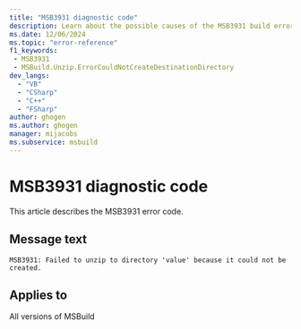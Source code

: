 ```yaml
---
title: "MSB3931 diagnostic code"
description: Learn about the possible causes of the MSB3931 build error, and get troubleshooting tips.
ms.date: 12/06/2024
ms.topic: "error-reference"
f1_keywords:
 - MSB3931
 - MSBuild.Unzip.ErrorCouldNotCreateDestinationDirectory
dev_langs:
  - "VB"
  - "CSharp"
  - "C++"
  - "FSharp"
author: ghogen
ms.author: ghogen
manager: mijacobs
ms.subservice: msbuild
---
```


# MSB3931 diagnostic code

<!-- :::ErrorDefinitionDescription::: -->
<!-- :::editable-content name="introDescription"::: -->
This article describes the MSB3931 error code.
<!-- :::editable-content-end::: -->

## Message text

`MSB3931: Failed to unzip to directory 'value' because it could not be created.`

<!-- :::editable-content name="postOutputDescription"::: -->
<!--
{StrBegin="MSB3931: "}
-->
<!-- :::editable-content-end::: -->
<!-- :::ErrorDefinitionDescription-end::: -->

## Applies to

All versions of MSBuild
